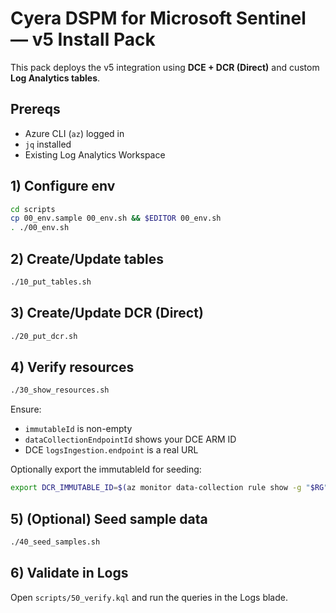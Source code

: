 # Cyera DSPM for Microsoft Sentinel — v5 Install Pack

This pack deploys the v5 integration using **DCE + DCR (Direct)** and custom **Log Analytics tables**.

## Prereqs
- Azure CLI (`az`) logged in
- `jq` installed
- Existing Log Analytics Workspace

## 1) Configure env
```bash
cd scripts
cp 00_env.sample 00_env.sh && $EDITOR 00_env.sh
. ./00_env.sh
```

## 2) Create/Update tables
```bash
./10_put_tables.sh
```

## 3) Create/Update DCR (Direct)
```bash
./20_put_dcr.sh
```

## 4) Verify resources
```bash
./30_show_resources.sh
```
Ensure:
- `immutableId` is non-empty
- `dataCollectionEndpointId` shows your DCE ARM ID
- DCE `logsIngestion.endpoint` is a real URL

Optionally export the immutableId for seeding:
```bash
export DCR_IMMUTABLE_ID=$(az monitor data-collection rule show -g "$RG" -n "$DCR_NAME" --query properties.immutableId -o tsv)
```

## 5) (Optional) Seed sample data
```bash
./40_seed_samples.sh
```

## 6) Validate in Logs
Open `scripts/50_verify.kql` and run the queries in the Logs blade.
